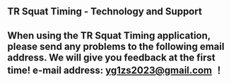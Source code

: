 ## TR Squat Timing   - Technology and Support


## When using the TR Squat Timing   application, please send any problems to the following email address. We will give you feedback at the first time! e-mail address: yg1zs2023@gmail.com ！

